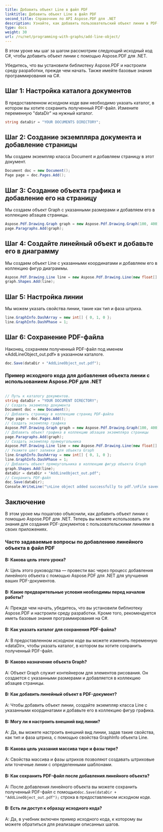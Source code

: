 ```yaml
---
title: Добавить объект Line в файл PDF
linktitle: Добавить объект Line в файл PDF
second_title: Справочник по API Aspose.PDF для .NET
description: Узнайте, как добавить пользовательский объект линии в PDF-файл с помощью Aspose.PDF для .NET.
type: docs
weight: 30
url: /ru/net/programming-with-graphs/add-line-object/
---
```

В этом уроке мы шаг за шагом рассмотрим следующий исходный код C#, чтобы добавить объект линии с помощью Aspose.PDF для .NET.

Убедитесь, что вы установили библиотеку Aspose.PDF и настроили среду разработки, прежде чем начать. Также имейте базовые знания программирования на C#.

## Шаг 1: Настройка каталога документов

В предоставленном исходном коде вам необходимо указать каталог, в котором вы хотите сохранить полученный PDF-файл. Измените переменную "dataDir" на нужный каталог.

```csharp
string dataDir = "YOUR DOCUMENTS DIRECTORY";
```

## Шаг 2: Создание экземпляра документа и добавление страницы

Мы создаем экземпляр класса Document и добавляем страницу в этот документ.

```csharp
Document doc = new Document();
Page page = doc.Pages.Add();
```

## Шаг 3: Создание объекта графика и добавление его на страницу

Мы создаем объект Graph с указанными размерами и добавляем его в коллекцию абзацев страницы.

```csharp
Aspose.Pdf.Drawing.Graph graph = new Aspose.Pdf.Drawing.Graph(100, 400);
page.Paragraphs.Add(graph);
```

## Шаг 4: Создайте линейный объект и добавьте его в диаграмму

Мы создаем объект Line с указанными координатами и добавляем его в коллекцию фигур диаграммы.

```csharp
Aspose.Pdf.Drawing.Line line = new Aspose.Pdf.Drawing.Line(new float[] { 100, 100, 200, 100 });
graph.Shapes.Add(line);
```

## Шаг 5: Настройка линии

Мы можем указать свойства линии, такие как тип и фаза штриха.

```csharp
line.GraphInfo.DashArray = new int[] { 0, 1, 0 };
line.GraphInfo.DashPhase = 1;
```

## Шаг 6: Сохранение PDF-файла

Наконец, сохраняем полученный PDF-файл под именем «AddLineObject_out.pdf» в указанном каталоге.

```csharp
doc.Save(dataDir + "AddLineObject_out.pdf");
```

### Пример исходного кода для добавления объекта линии с использованием Aspose.PDF для .NET 

```csharp

// Путь к каталогу документов.
string dataDir = "YOUR DOCUMENT DIRECTORY";
// Создать экземпляр документа
Document doc = new Document();
// Добавить страницу в коллекцию страниц PDF-файла
Page page = doc.Pages.Add();
// Создать экземпляр графика
Aspose.Pdf.Drawing.Graph graph = new Aspose.Pdf.Drawing.Graph(100, 400);
// Добавить объект графика в коллекцию абзацев экземпляра страницы
page.Paragraphs.Add(graph);
// Создать экземпляр прямоугольника
Aspose.Pdf.Drawing.Line line = new Aspose.Pdf.Drawing.Line(new float[] { 100, 100, 200, 100 });
// Укажите цвет заливки для объекта Graph
line.GraphInfo.DashArray = new int[] { 0, 1, 0 };
line.GraphInfo.DashPhase = 1;
// Добавить объект прямоугольника в коллекцию фигур объекта Graph
graph.Shapes.Add(line);
dataDir = dataDir + "AddLineObject_out.pdf";
// Сохранить PDF-файл
doc.Save(dataDir);
Console.WriteLine("\nLine object added successfully to pdf.\nFile saved at " + dataDir);            

```

## Заключение

В этом уроке мы пошагово объяснили, как добавить объект линии с помощью Aspose.PDF для .NET. Теперь вы можете использовать эти знания для создания PDF-документов с пользовательскими линиями в своих приложениях.

### Часто задаваемые вопросы по добавлению линейного объекта в файл PDF

#### В: Какова цель этого урока?

A: Цель этого руководства — провести вас через процесс добавления линейного объекта с помощью Aspose.PDF для .NET для улучшения ваших PDF-документов.

#### В: Какие предварительные условия необходимы перед началом работы?

A: Прежде чем начать, убедитесь, что вы установили библиотеку Aspose.PDF и настроили среду разработки. Кроме того, рекомендуется иметь базовые знания программирования на C#.

#### В: Как указать каталог для сохранения PDF-файла?

A: В предоставленном исходном коде вы можете изменить переменную «dataDir», чтобы указать каталог, в котором вы хотите сохранить полученный PDF-файл.

#### В: Каково назначение объекта Graph?

A: Объект Graph служит контейнером для элементов рисования. Он создается с указанными размерами и добавляется в коллекцию абзацев страницы.

#### В: Как добавить линейный объект в PDF-документ?

A: Чтобы добавить объект линии, создайте экземпляр класса Line с указанными координатами и добавьте его в коллекцию фигур графика.

#### В: Могу ли я настроить внешний вид линии?

A: Да, вы можете настроить внешний вид линии, задав такие свойства, как тип и фаза штриха, с помощью свойства GraphInfo объекта Line.

#### В: Какова цель указания массива тире и фазы тире?

A: Свойства массива и фазы штрихов позволяют создавать штриховые или точечные линии с определенными шаблонами.

#### В: Как сохранить PDF-файл после добавления линейного объекта?

 A: После добавления линейного объекта вы можете сохранить полученный PDF-файл с помощью`doc.Save(dataDir + "AddLineObject_out.pdf");` строка в предоставленном исходном коде.

#### В: Есть ли доступ к образцу исходного кода?

A: Да, в учебник включен пример исходного кода, к которому вы можете обратиться для реализации описанных шагов.